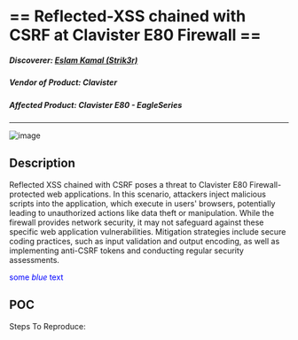 # == Reflected-XSS chained with CSRF at Clavister E80 Firewall ==
##### Discoverer: [Eslam Kamal (Strik3r)](https://www.linkedin.com/in/eslam-kamal/)
##### Vendor of Product: Clavister
##### Affected Product: Clavister E80 - EagleSeries
-----------------------------------
![image](https://github.com/strik3r0x1/Vulns/assets/94288990/338e9f93-aff1-426f-818e-f9c7bd32e394)

## Description
Reflected XSS chained with CSRF poses a threat to Clavister E80 Firewall-protected web applications. In this scenario, attackers inject malicious scripts into the application, which execute in users' browsers, potentially leading to unauthorized actions like data theft or manipulation. While the firewall provides network security, it may not safeguard against these specific web application vulnerabilities. Mitigation strategies include secure coding practices, such as input validation and output encoding, as well as implementing anti-CSRF tokens and conducting regular security assessments.

<span style="color:blue">some *blue* text</span>

## POC
Steps To Reproduce:
